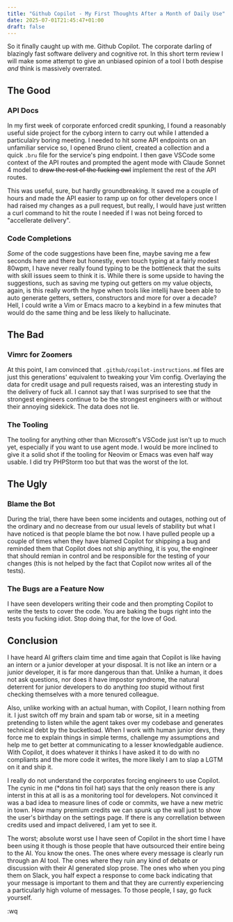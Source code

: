 ```yaml
---
title: "Github Copilot - My First Thoughts After a Month of Daily Use"
date: 2025-07-01T21:45:47+01:00
draft: false
---
```


So it finally caught up with me. Github Copilot. The corporate darling of blazingly fast software delivery and cognitive rot. In this short term review I will make some attempt
to give an unbiased opinion of a tool I both despise _and_ think is massively overrated.

## The Good

### API Docs
In my first week of corporate enforced credit spunking, I found a reasonably useful side project for the cyborg intern to carry out while I attended a particulalry boring meeting.
I needed to hit some API endpoints on an unfamiliar service so, I opened Bruno client, created a collection and a quick `.bru` file for the service's ping endpoint. I then gave VSCode some context of the API
routes and prompted the agent mode with Claude Sonnet 4 model to ~~draw the rest of the fucking owl~~ implement the rest of the API routes.

This was useful, sure, but hardly groundbreaking. It saved me a couple of hours and made the API easier to ramp up on for other developers once I had raised my changes as a pull request, but really, I would 
have just written a curl command to hit the route I needed if I was not being forced to "accellerate delivery".

### Code Completions
_Some_ of the code suggestions have been fine, maybe saving me a few seconds here and there but honestly, even touch typing at a fairly modest 80wpm, I have never really found typing to be the bottleneck that the 
suits with skill issues seem to think it is. While there is some upside to having the suggestions, such as saving me typing out getters on my value objects, again, is this really worth the hype when tools like 
intellij have been able to auto generate getters, setters, constructors and more for over a decade? Hell, I could write a Vim or Emacs macro to a keybind in a few minutes that would do the same thing and be less likely to hallucinate.

## The Bad

### Vimrc for Zoomers

At this point, I am convinced that `.github/copilot-instructions.md` files are just this generations' equivalent to tweaking your Vim config. Overlaying the data for credit usage and pull requests raised, was 
an interesting study in the delivery of fuck all. I cannot say that I was surprised to see that the strongest engineers continue to be the strongest engineers with or without their annoying sidekick. The data 
does not lie.

### The Tooling
The tooling for anything other than Microsoft's VSCode just isn't up to much yet, especially if you want to use agent mode. I would be more inclined to give it a solid shot if the tooling for Neovim or Emacs was even half way usable. I did try PHPStorm too but that was the worst of the lot.

## The Ugly

### Blame the Bot
During the trial, there have been some incidents and outages, nothing out of the ordinary and no decrease from our usual levels of stability but what I have noticed is that people blame the bot now. 
I have pulled people up a couple of times when they have blamed Copilot for shipping a bug and reminded them that Copilot does not ship anything, it is you, the engineer that should remian in control and be
responsible for the testing of your changes (this is not helped by the fact that Copilot now writes all of the tests).

### The Bugs are a Feature Now
I have seen developers writing their code and then prompting Copilot to write the tests to cover the code. You are baking the bugs right into the tests you fucking idiot. Stop doing that, for the love of God.

## Conclusion

I have heard AI grifters claim time and time again that Copilot is like having an intern or a junior developer at your disposal. It is not like an intern or a junior developer, it is far more dangerous than that. Unlike a human, it does not ask questions, nor does it have impostor syndrome, the natural deterrent for junior developers to do anything _too_ stupid without first checking themselves with a more tenured colleague.

Also, unlike working with an actual human, with Copilot, I learn nothing from it. I just switch off my brain and spam tab or worse, sit in a meeting pretending to listen while the agent takes over my codebase and generates technical debt by the bucketload. When I work with human junior devs, they force me to explain things in simple terms, challenge my assumptions and help me to get better at communicating to a lesser knowledgable audience. With Copilot, it does whatever it thinks I have asked it to do with no compliants and the more code it writes, the more likely I am to slap a LGTM on it and ship it.

I really do not understand the corporates forcing engineers to use Copilot. The cynic in me (*dons tin foil hat) says that the only reason there is any interst in this at all is as a monitoring tool for developers. Not convinced it was a bad idea to measure lines of code or commits, we have a new metric in town. How many premium credits we can spunk up the wall just to show the user's birthday on the settings page. If there is any correllation between credits used and impact delivered, I am yet to see it.

The worst; absolute worst use I have seen of Copilot in the short time I have been using it though is those people that have outsourced their entire being to the AI. You know the ones. The ones where every message is clearly run through an AI tool. The ones where they ruin any kind of debate or discussion with their AI generated slop prose. The ones who when you ping them on Slack, you half expect a response to come back indicating that your message is important to them and that they are currently experiencing a particularly high volume of messages. To those people, I say, go fuck yourself.

:wq
